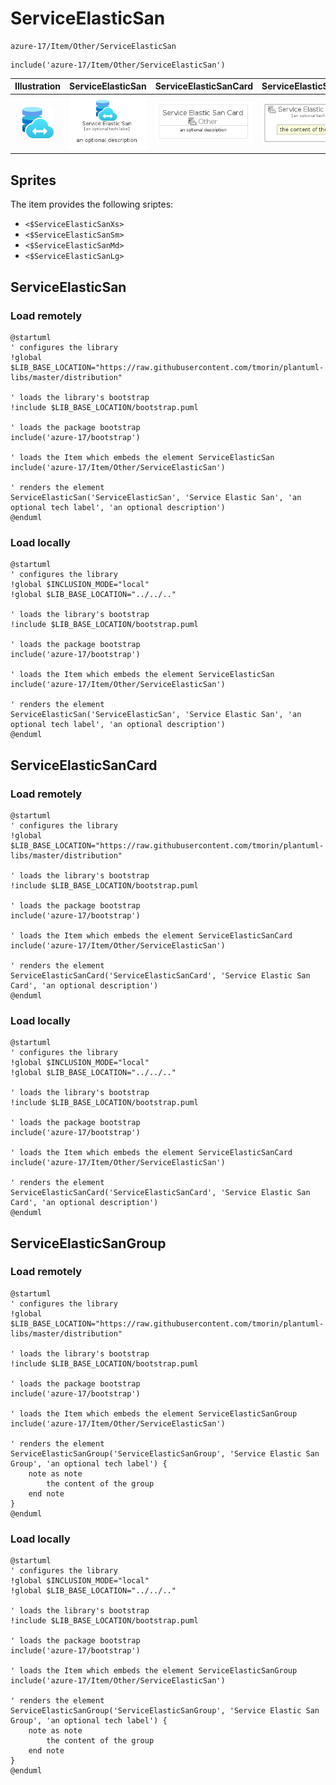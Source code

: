 # ServiceElasticSan


```text
azure-17/Item/Other/ServiceElasticSan
```

```text
include('azure-17/Item/Other/ServiceElasticSan')
```



| Illustration | ServiceElasticSan | ServiceElasticSanCard | ServiceElasticSanGroup |
| :---: | :---: | :---: | :---: |
| ![illustration for Illustration](../../../azure-17/Item/Other/ServiceElasticSan.png) | ![illustration for ServiceElasticSan](../../../azure-17/Item/Other/ServiceElasticSan.Local.png) | ![illustration for ServiceElasticSanCard](../../../azure-17/Item/Other/ServiceElasticSanCard.Local.png) | ![illustration for ServiceElasticSanGroup](../../../azure-17/Item/Other/ServiceElasticSanGroup.Local.png) |



## Sprites
The item provides the following sriptes:

- `<$ServiceElasticSanXs>`
- `<$ServiceElasticSanSm>`
- `<$ServiceElasticSanMd>`
- `<$ServiceElasticSanLg>`





## ServiceElasticSan

### Load remotely
```plantuml
@startuml
' configures the library
!global $LIB_BASE_LOCATION="https://raw.githubusercontent.com/tmorin/plantuml-libs/master/distribution"

' loads the library's bootstrap
!include $LIB_BASE_LOCATION/bootstrap.puml

' loads the package bootstrap
include('azure-17/bootstrap')

' loads the Item which embeds the element ServiceElasticSan
include('azure-17/Item/Other/ServiceElasticSan')

' renders the element
ServiceElasticSan('ServiceElasticSan', 'Service Elastic San', 'an optional tech label', 'an optional description')
@enduml
```

### Load locally
```plantuml
@startuml
' configures the library
!global $INCLUSION_MODE="local"
!global $LIB_BASE_LOCATION="../../.."

' loads the library's bootstrap
!include $LIB_BASE_LOCATION/bootstrap.puml

' loads the package bootstrap
include('azure-17/bootstrap')

' loads the Item which embeds the element ServiceElasticSan
include('azure-17/Item/Other/ServiceElasticSan')

' renders the element
ServiceElasticSan('ServiceElasticSan', 'Service Elastic San', 'an optional tech label', 'an optional description')
@enduml
```

## ServiceElasticSanCard

### Load remotely
```plantuml
@startuml
' configures the library
!global $LIB_BASE_LOCATION="https://raw.githubusercontent.com/tmorin/plantuml-libs/master/distribution"

' loads the library's bootstrap
!include $LIB_BASE_LOCATION/bootstrap.puml

' loads the package bootstrap
include('azure-17/bootstrap')

' loads the Item which embeds the element ServiceElasticSanCard
include('azure-17/Item/Other/ServiceElasticSan')

' renders the element
ServiceElasticSanCard('ServiceElasticSanCard', 'Service Elastic San Card', 'an optional description')
@enduml
```

### Load locally
```plantuml
@startuml
' configures the library
!global $INCLUSION_MODE="local"
!global $LIB_BASE_LOCATION="../../.."

' loads the library's bootstrap
!include $LIB_BASE_LOCATION/bootstrap.puml

' loads the package bootstrap
include('azure-17/bootstrap')

' loads the Item which embeds the element ServiceElasticSanCard
include('azure-17/Item/Other/ServiceElasticSan')

' renders the element
ServiceElasticSanCard('ServiceElasticSanCard', 'Service Elastic San Card', 'an optional description')
@enduml
```

## ServiceElasticSanGroup

### Load remotely
```plantuml
@startuml
' configures the library
!global $LIB_BASE_LOCATION="https://raw.githubusercontent.com/tmorin/plantuml-libs/master/distribution"

' loads the library's bootstrap
!include $LIB_BASE_LOCATION/bootstrap.puml

' loads the package bootstrap
include('azure-17/bootstrap')

' loads the Item which embeds the element ServiceElasticSanGroup
include('azure-17/Item/Other/ServiceElasticSan')

' renders the element
ServiceElasticSanGroup('ServiceElasticSanGroup', 'Service Elastic San Group', 'an optional tech label') {
    note as note
        the content of the group
    end note
}
@enduml
```

### Load locally
```plantuml
@startuml
' configures the library
!global $INCLUSION_MODE="local"
!global $LIB_BASE_LOCATION="../../.."

' loads the library's bootstrap
!include $LIB_BASE_LOCATION/bootstrap.puml

' loads the package bootstrap
include('azure-17/bootstrap')

' loads the Item which embeds the element ServiceElasticSanGroup
include('azure-17/Item/Other/ServiceElasticSan')

' renders the element
ServiceElasticSanGroup('ServiceElasticSanGroup', 'Service Elastic San Group', 'an optional tech label') {
    note as note
        the content of the group
    end note
}
@enduml
```

